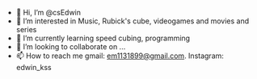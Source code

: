 - 👋 Hi, I’m @csEdwin
- 👀 I’m interested in Music, Rubick's cube, videogames and movies and series
- 🌱 I’m currently learning speed cubing, programming
- 💞️ I’m looking to collaborate on ...
- 📫 How to reach me gmail: em1131899@gmail.com. Instagram: edwin_kss

<!---
csEdwin/csEdwin is a ✨ special ✨ repository because its `README.md` (this file) appears on your GitHub profile.
You can click the Preview link to take a look at your changes.
--->
